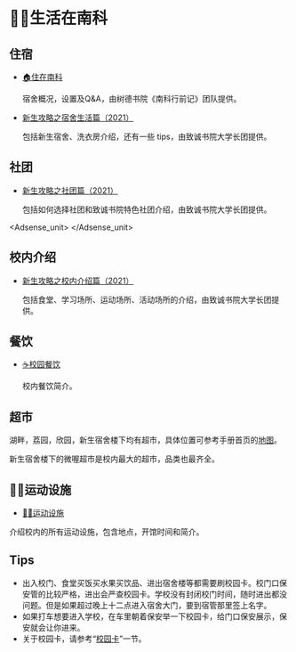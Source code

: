 # 👨‍🎓生活在南科

## 住宿

- [🏠住在南科](./dormitory)

  宿舍概况，设置及Q&A，由树德书院《南科行前记》团队提供。

- [新生攻略之宿舍生活篇（2021）](./by-zhiren-college/新生攻略之宿舍生活篇.md)

  包括新生宿舍、洗衣房介绍，还有一些 tips，由致诚书院大学长团提供。

## 社团

- [新生攻略之社团篇（2021）](./by-zhiren-college/新生攻略之社团篇.md)

  包括如何选择社团和致诚书院特色社团介绍，由致诚书院大学长团提供。

<Adsense_unit>
</Adsense_unit>

## 校内介绍

- [新生攻略之校内介绍篇（2021）](./by-zhiren-college/新生攻略之校内介绍篇.md)

  包括食堂、学习场所、运动场所、活动场所的介绍，由致诚书院大学长团提供。

## 餐饮

- [☕️校园餐饮](./catering)

  校内餐饮简介。

## 超市

湖畔，荔园，欣园，新生宿舍楼下均有超市，具体位置可参考手册首页的[地图](/#校园地图)。

新生宿舍楼下的微喔超市是校内最大的超市，品类也最齐全。

## 🏊‍♀️运动设施

- [🏊‍♀️运动设施](./sports-facility)

介绍校内的所有运动设施，包含地点，开馆时间和简介。

## Tips

-  出入校门、食堂买饭买水果买饮品、进出宿舍楼等都需要刷校园卡。校门口保安管的比较严格，进出会严查校园卡。学校没有封闭校门时间，随时进出都没问题。但是如果超过晚上十二点进入宿舍大门，要到宿管那里签上名字。
- 如果打车想要进入学校，在车里朝着保安举一下校园卡，给门口保安展示，保安就会让你进来。
- 关于校园卡，请参考“[校园卡](/service/campus-card)”一节。
